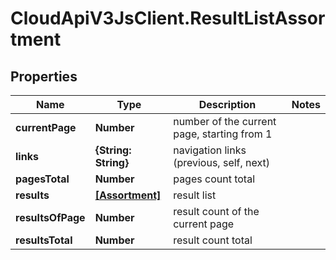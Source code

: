 # CloudApiV3JsClient.ResultListAssortment

## Properties
Name | Type | Description | Notes
------------ | ------------- | ------------- | -------------
**currentPage** | **Number** | number of the current page, starting from 1 | 
**links** | **{String: String}** | navigation links (previous, self, next) | 
**pagesTotal** | **Number** | pages count total | 
**results** | [**[Assortment]**](Assortment.md) | result list | 
**resultsOfPage** | **Number** | result count of the current page | 
**resultsTotal** | **Number** | result count total | 


